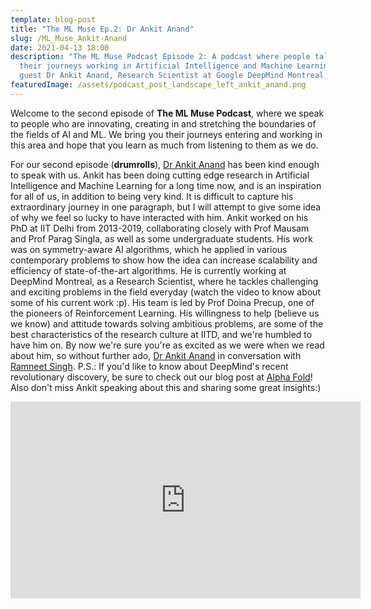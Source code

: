 ```yaml
---
template: blog-post
title: "The ML Muse Ep.2: Dr Ankit Anand"
slug: /ML_Muse_Ankit-Anand
date: 2021-04-13 18:00
description: "The ML Muse Podcast Episode 2: A podcast where people talk about
  their journeys working in Artificial Intelligence and Machine Learning. Second
  guest Dr Ankit Anand, Research Scientist at Google DeepMind Montreal, PhD from CSE Department at IIT Delhi."
featuredImage: /assets/podcast_post_landscape_left_ankit_anand.png
---
```

Welcome to the second episode of **The ML Muse Podcast**, where we speak to people who are innovating, creating in and stretching the boundaries of the fields of AI and ML. We bring you their journeys entering and working in this area and hope that you learn as much from listening to them as we do.

For our second episode (**drumrolls**), [Dr Ankit Anand](https://sites.google.com/view/ankitsanand/home) has been kind enough to speak with us. Ankit has been doing cutting edge research in Artificial Intelligence and Machine Learning for a long time now, and is an inspiration for all of us, in addition to being very kind. It is difficult to capture his extraordinary journey in one paragraph, but I will attempt to give some idea of why we feel so lucky to have interacted with him. Ankit worked on his PhD at IIT Delhi from 2013-2019, collaborating closely with Prof Mausam and Prof Parag Singla, as well as some undergraduate students. His work was on symmetry-aware AI algorithms, which he applied in various contemporary problems to show how the idea can increase scalability and efficiency of state-of-the-art algorithms. He is currently working at DeepMind Montreal, as a Research Scientist, where he tackles challenging and exciting problems in the field everyday (watch the video to know about some of his current work :p). His team is led by Prof Doina Precup, one of the pioneers of Reinforcement Learning. His willingness to help (believe us we know) and attitude towards solving ambitious problems, are some of the best characteristics of the research culture at IITD, and we're humbled to have him on. By now we're sure you're as excited as we were when we read about him, so without further ado, [Dr Ankit Anand](https://sites.google.com/view/ankitsanand/home) in conversation with [Ramneet Singh](https://www.linkedin.com/in/ramneetsinghiitd/). P.S.: If you'd like to know about DeepMind's recent revolutionary discovery, be sure to check out our blog post at [Alpha Fold](https://aimlc-iitd.netlify.app/Alpha_Fold)! Also don't miss Ankit speaking about this and sharing some great insights:) 

<iframe width="560" height="315" src="https://www.youtube.com/embed/M-a3uGaiiOk" title="The ML Muse Ep. 2: Ankit Anand" frameborder="0" allow="accelerometer; autoplay; clipboard-write; encrypted-media; gyroscope; picture-in-picture" allowfullscreen></iframe>